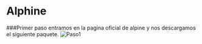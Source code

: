 # Alphine

###Primer paso entramos en la pagina oficial de alpine y nos descargamos el siguiente paquete.
![Paso1](Paso1 "Paso 1")

